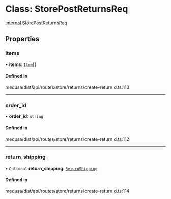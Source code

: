 # Class: StorePostReturnsReq

[internal](../modules/internal-45.md).StorePostReturnsReq

## Properties

### items

• **items**: [`Item`](internal-45.Item.md)[]

#### Defined in

medusa/dist/api/routes/store/returns/create-return.d.ts:113

___

### order\_id

• **order\_id**: `string`

#### Defined in

medusa/dist/api/routes/store/returns/create-return.d.ts:112

___

### return\_shipping

• `Optional` **return\_shipping**: [`ReturnShipping`](internal-45.ReturnShipping.md)

#### Defined in

medusa/dist/api/routes/store/returns/create-return.d.ts:114
